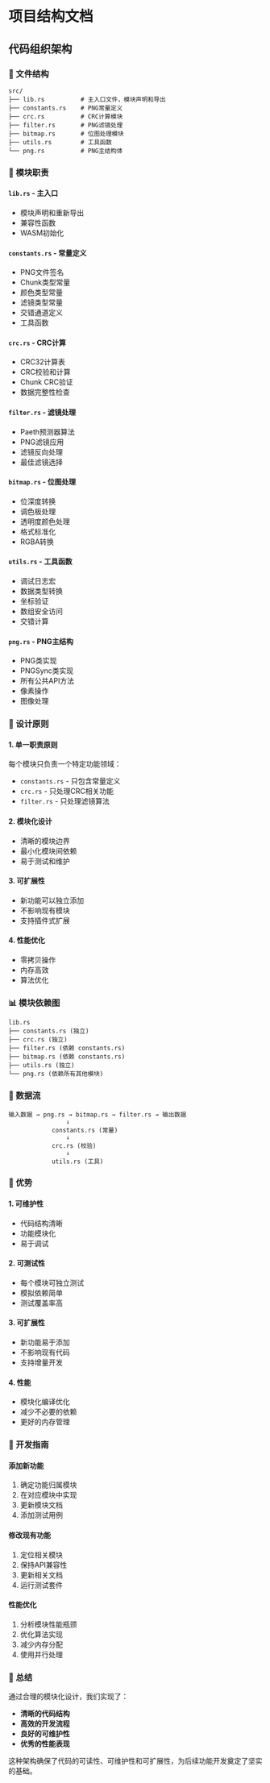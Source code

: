 # 项目结构文档

## 代码组织架构

### 📁 文件结构
```
src/
├── lib.rs          # 主入口文件，模块声明和导出
├── constants.rs    # PNG常量定义
├── crc.rs          # CRC计算模块
├── filter.rs       # PNG滤镜处理
├── bitmap.rs       # 位图处理模块
├── utils.rs        # 工具函数
└── png.rs          # PNG主结构体
```

### 🔧 模块职责

#### `lib.rs` - 主入口
- 模块声明和重新导出
- 兼容性函数
- WASM初始化

#### `constants.rs` - 常量定义
- PNG文件签名
- Chunk类型常量
- 颜色类型常量
- 滤镜类型常量
- 交错通道定义
- 工具函数

#### `crc.rs` - CRC计算
- CRC32计算表
- CRC校验和计算
- Chunk CRC验证
- 数据完整性检查

#### `filter.rs` - 滤镜处理
- Paeth预测器算法
- PNG滤镜应用
- 滤镜反向处理
- 最佳滤镜选择

#### `bitmap.rs` - 位图处理
- 位深度转换
- 调色板处理
- 透明度颜色处理
- 格式标准化
- RGBA转换

#### `utils.rs` - 工具函数
- 调试日志宏
- 数据类型转换
- 坐标验证
- 数组安全访问
- 交错计算

#### `png.rs` - PNG主结构
- PNG类实现
- PNGSync类实现
- 所有公共API方法
- 像素操作
- 图像处理

### 🎯 设计原则

#### 1. **单一职责原则**
每个模块只负责一个特定功能领域：
- `constants.rs` - 只包含常量定义
- `crc.rs` - 只处理CRC相关功能
- `filter.rs` - 只处理滤镜算法

#### 2. **模块化设计**
- 清晰的模块边界
- 最小化模块间依赖
- 易于测试和维护

#### 3. **可扩展性**
- 新功能可以独立添加
- 不影响现有模块
- 支持插件式扩展

#### 4. **性能优化**
- 零拷贝操作
- 内存高效
- 算法优化

### 📊 模块依赖图

```
lib.rs
├── constants.rs (独立)
├── crc.rs (独立)
├── filter.rs (依赖 constants.rs)
├── bitmap.rs (依赖 constants.rs)
├── utils.rs (独立)
└── png.rs (依赖所有其他模块)
```

### 🔄 数据流

```
输入数据 → png.rs → bitmap.rs → filter.rs → 输出数据
                ↓
            constants.rs (常量)
                ↓
            crc.rs (校验)
                ↓
            utils.rs (工具)
```

### 🚀 优势

#### 1. **可维护性**
- 代码结构清晰
- 功能模块化
- 易于调试

#### 2. **可测试性**
- 每个模块可独立测试
- 模拟依赖简单
- 测试覆盖率高

#### 3. **可扩展性**
- 新功能易于添加
- 不影响现有代码
- 支持增量开发

#### 4. **性能**
- 模块化编译优化
- 减少不必要的依赖
- 更好的内存管理

### 📝 开发指南

#### 添加新功能
1. 确定功能归属模块
2. 在对应模块中实现
3. 更新模块文档
4. 添加测试用例

#### 修改现有功能
1. 定位相关模块
2. 保持API兼容性
3. 更新相关文档
4. 运行测试套件

#### 性能优化
1. 分析模块性能瓶颈
2. 优化算法实现
3. 减少内存分配
4. 使用并行处理

### 🎉 总结

通过合理的模块化设计，我们实现了：
- **清晰的代码结构**
- **高效的开发流程**
- **良好的可维护性**
- **优秀的性能表现**

这种架构确保了代码的可读性、可维护性和可扩展性，为后续功能开发奠定了坚实的基础。
